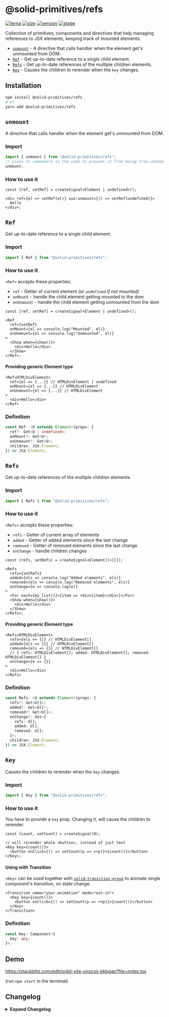 # @solid-primitives/refs

[![lerna](https://img.shields.io/badge/maintained%20with-lerna-cc00ff.svg?style=for-the-badge)](https://lerna.js.org/)
[![size](https://img.shields.io/bundlephobia/minzip/@solid-primitives/refs?style=for-the-badge&label=size)](https://bundlephobia.com/package/@solid-primitives/refs)
[![version](https://img.shields.io/npm/v/@solid-primitives/refs?style=for-the-badge)](https://www.npmjs.com/package/@solid-primitives/refs)
[![stage](https://img.shields.io/endpoint?style=for-the-badge&url=https%3A%2F%2Fraw.githubusercontent.com%2Fdavedbase%2Fsolid-primitives%2Fmain%2Fassets%2Fbadges%2Fstage-0.json)](https://github.com/davedbase/solid-primitives#contribution-process)

Collection of primitives, components and directives that help managing references to JSX elements, keeping track of mounted elements.

- [`unmount`](#unmount) - A directive that calls handler when the element get's unmounted from DOM.
- [`Ref`](#Ref) - Get up-to-date reference to a single child element.
- [`Refs`](#Refs) - Get up-to-date references of the multiple children elements.
- [`Key`](#Key) - Causes the children to rerender when the `key` changes.

## Installation

```bash
npm install @solid-primitives/refs
# or
yarn add @solid-primitives/refs
```

## `unmount`

A directive that calls handler when the element get's unmounted from DOM.

### Import

```ts
import { unmount } from "@solid-primitives/refs";
// place it somewhere in the code to prevent it from being tree-shaken
unmount;
```

### How to use it

```tsx
const [ref, setRef] = createSignal<Element | undefined>();

<div ref={el => setRef(el)} use:unmount={() => setRef(undefined)}>
  Hello
</div>;
```

## `Ref`

Get up-to-date reference to a single child element.

### Import

```ts
import { Ref } from "@solid-primitives/refs";
```

### How to use it

`<Ref>` accepts these properties:

- `ref` - Getter of current element _(or `undefined` if not mounted)_
- `onMount` - handle the child element getting mounted to the dom
- `onUnmount` - handle the child element getting unmounted from the dom

```tsx
const [ref, setRef] = createSignal<Element | undefined>();

<Ref
  ref={setRef}
  onMount={el => console.log("Mounted", el)}
  onUnmount={el => console.log("Unmounted", el)}
>
  <Show when={show()}>
    <div>Hello</div>
  </Show>
</Ref>;
```

#### Providing generic Element type

```tsx
<Ref<HTMLDivElement>
  ref={el => {...}} // HTMLDivElement | undefined
  onMount={el => {...}} // HTMLDivElement
  onUnmount={el => {...}} // HTMLDivElement
>
  <div>Hello</div>
</Ref>
```

### Definition

```ts
const Ref: <U extends Element>(props: {
  ref?: Get<U | undefined>;
  onMount?: Get<U>;
  onUnmount?: Get<U>;
  children: JSX.Element;
}) => JSX.Element;
```

## `Refs`

Get up-to-date references of the multiple children elements.

### Import

```ts
import { Refs } from "@solid-primitives/refs";
```

### How to use it

`<Refs>` accepts these properties:

- `refs` - Getter of current array of elements
- `added` - Getter of added elements since the last change
- `removed` - Getter of removed elements since the last change
- `onChange` - handle children changes

```tsx
const [refs, setRefs] = createSignal<Element[]>([]);

<Refs
  refs={setRefs}
  added={els => console.log("Added elements", els)}
  removed={els => console.log("Removed elements", els)}
  onChange={e => console.log(e)}
>
  <For each={my_list()}>{item => <div>{item}</div>}</For>
  <Show when={show()}>
    <div>Hello</div>
  </Show>
</Refs>;
```

#### Providing generic Element type

```tsx
<Refs<HTMLDivElement>
  refs={els => {}} // HTMLDivElement[]
  added={els => {}} // HTMLDivElement[]
  removed={els => {}} // HTMLDivElement[]
  // { refs: HTMLDivElement[]; added: HTMLDivElement[]; removed: HTMLDivElement[] }
  onChange={e => {}}
>
  <div>Hello</div>
</Refs>
```

### Definition

```ts
const Refs: <U extends Element>(props: {
  refs?: Get<U[]>;
  added?: Get<U[]>;
  removed?: Get<U[]>;
  onChange?: Get<{
    refs: U[];
    added: U[];
    removed: U[];
  }>;
  children: JSX.Element;
}) => JSX.Element;
```

## `Key`

Causes the children to rerender when the `key` changes.

### Import

```ts
import { Key } from "@solid-primitives/refs";
```

### How to use it

You have to provide a `key` prop. Changing it, will cause the children to rerender.

```tsx
const [count, setCount] = createSignal(0);

// will rerender whole <button>, instead of just text
<Key key={count()}>
  <button onClick={() => setCount(p => ++p)}>{count()}</button>
</Key>;
```

#### Using with Transition

`<Key>` can be used together with [`solid-transition-group`](#https://github.com/solidjs/solid-transition-group) to animate single component's transition, on state change.

```tsx
<Transition name="your-animation" mode="out-in">
  <Key key={count()}>
    <button onClick={() => setCount(p => ++p)}>{count()}</button>
  </Key>
</Transition>
```

### Definition

```ts
const Key: Component<{
  key: any;
}>;
```

## Demo

https://stackblitz.com/edit/solid-vite-unocss-bkbgap?file=index.tsx

(run `npm start` in the terminal)

## Changelog

<details>
<summary><b>Expand Changelog</b></summary>

0.0.100

Initial release as a Stage-0 primitive.

</details>
